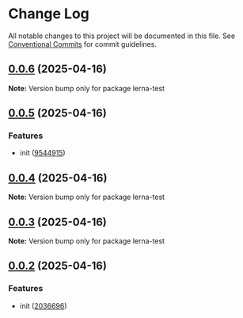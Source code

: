 # Change Log

All notable changes to this project will be documented in this file.
See [Conventional Commits](https://conventionalcommits.org) for commit guidelines.

## [0.0.6](https://github.com/focusLee/lerna-test/compare/v0.0.5...v0.0.6) (2025-04-16)

**Note:** Version bump only for package lerna-test





## [0.0.5](https://github.com/focusLee/lerna-test/compare/v0.0.4...v0.0.5) (2025-04-16)


### Features

* init ([9544915](https://github.com/focusLee/lerna-test/commit/95449152a4e6a751a5675d38b87f456c8f8e3dde))





## [0.0.4](https://github.com/focusLee/lerna-test/compare/v0.0.3...v0.0.4) (2025-04-16)

**Note:** Version bump only for package lerna-test





## [0.0.3](https://github.com/focusLee/lerna-test/compare/v0.0.2...v0.0.3) (2025-04-16)

**Note:** Version bump only for package lerna-test





## [0.0.2](https://github.com/focusLee/lerna-test/compare/v0.0.1...v0.0.2) (2025-04-16)


### Features

* init ([2036696](https://github.com/focusLee/lerna-test/commit/2036696d7aa0eaca87cbb2d726a2918f0a6499fe))
